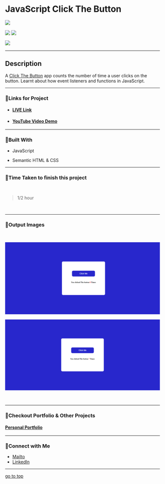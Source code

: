 # JavaScript Click The Button

![](https://img.shields.io/badge/Click%20The-Button-brightgreen)

![](https://img.shields.io/badge/JavaScript-CSS-yellow)
![](https://img.shields.io/badge/functions-event%20listeners-red)

![](https://img.shields.io/badge/Shubham-Singh-blue)

<hr>

## Description

A [Click The Button](https://click-jsbutton.netlify.app/) app counts the number of time a user clicks on the button. Learnt about how event listeners and functions in JavaScript.

<hr>


### 📌Links for Project
- #### [LIVE Link](https://click-jsbutton.netlify.app/)

- #### [YouTube Video Demo](https://youtu.be/8xrNKBzbyrY)

<hr>

### 📌Built With

- JavaScript

- Semantic HTML & CSS

<hr>

### 📌Time Taken to finish this project

<br>

> 1/2 hour

<br>

<hr>

### 📌Output Images

<br>

![opimage](./Image/Click-The-Button.png)

![opimage1](./Image/Click-The-Button%20(1).png)

<br>

<hr>

### 📌Checkout Portfolio & Other Projects

#### [Personal Portfolio](https://shubhambhoj.in/)


***
### 📌Connect with Me
* [Mailto](mailto:shubhambhoj3@gmail.com)
* [LinkedIn](https://www.linkedin.com/in/shubham-singh-b122b7171/)

***
[go to top](#javascript-click-the-button)